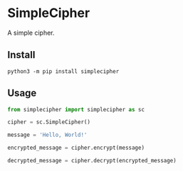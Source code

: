 # SimpleCipher
A simple cipher.

## Install

```
python3 -m pip install simplecipher
```

## Usage

```python
from simplecipher import simplecipher as sc

cipher = sc.SimpleCipher()

message = 'Hello, World!'

encrypted_message = cipher.encrypt(message)

decrypted_message = cipher.decrypt(encrypted_message)
```